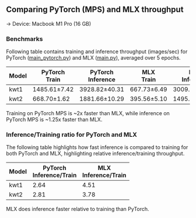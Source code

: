 ## Comparing PyTorch (MPS) and MLX throughput

-> Device: Macbook M1 Pro (16 GB)

### Benchmarks
Following table contains training and inference throughput (images/sec) for PyTorch ([main_pytorch.py](main_pytorch.py)) and MLX ([main.py](main.py)), averaged over 5 epochs.

| Model     	| PyTorch<br>Train 	| PyTorch<br>Inference 	| MLX<br>Train 	| MLX<br>Inference 	|
|-----------	|------------------	|----------------------	|--------------	|------------------	|
| kwt1  	| 1485.61±7.42    	| 3928.82±40.31      	| 667.73±6.49  	| 3009.28±82.50     	|
| kwt2  	| 668.70±1.62     	| 1881.66±10.29       	| 395.56±5.10  	| 1495.28±38.46     	|

Training on PyTorch MPS is ~2x faster than MLX, while inference on PyTorch MPS is ~1.25x faster than MLX.

### Inference/Training ratio for PyTorch and MLX
The following table highlights how fast inference is compared to training for both PyTorch and MLX, highlighting relative inference/training throughput.

| Model     | PyTorch<br>Inference/Train | MLX<br>Inference/Train 	|
|-----------|----------------------------|------------------------	|
| kwt1  	| 2.64                       | 4.51                  	|
| kwt2  	| 2.81                       | 3.78                  	|

MLX does inference faster relative to training than PyTorch.

